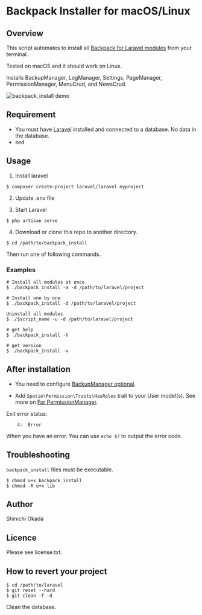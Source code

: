 # Backpack Installer for macOS/Linux

## Overview

This script automates to install all [Backpack for Laravel modules](https://backpackforlaravel.com/docs/4.1/installation) from your terminal.

Tested on macOS and it should work on Linux.

Installs BackupManager, LogManager, Settings, PageManager, PermissionManager, MenuCrud, and NewsCrud.

![backpack_install demo](https://github.com/shinokada/backpack_install/blob/main/images/backpack-demo.gif?raw=true)

## Requirement

- You must have [Laravel](https://laravel.com/) installed and connected to a database. No data in the database.
- sed

## Usage

1. Install laravel

```terminal
$ composer create-project laravel/laravel myproject
```

2. Update .env file

3. Start Laravel

```terminal
$ php artisan serve
```

4. Download or clone this repo to another directory.

```terminal
$ cd /path/to/backpack_install
```

Then run one of following commands.

### Examples

```terminal
# Install all modules at once
$ ./backpack_install -a -d /path/to/laravel/project

# Install one by one
$ ./backpack_install -d /path/to/laravel/project

Uninstall all modules
$ ./$script_name -u -d /path/to/laravel/project

# get help
$ ./backpack_install -h

# get version
$ ./backpack_install -v
```

## After installation

- You need to configure [BackupManager optional](https://github.com/Laravel-Backpack/BackupManager#install).

- Add `Spatie\Permission\Traits\HasRoles` trait to your User model(s). See more on [For PermissionManager](https://github.com/Laravel-Backpack/PermissionManager#install).

Exit error status:

```terminal
    4:  Error
```

When you have an error. You can use `echo $?` to output the error code.

## Troubleshooting

`backpack_install` files must be executable.

```teminal
$ chmod u+x backpack_install
$ chmod -R u+x lib
```

## Author

Shinichi Okada

## Licence

Please see license.txt.

## How to revert your project

```terminal
$ cd /path/to/laravel
$ git reset --hard
$ git clean -f -d
```

Clean the database.
